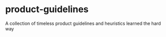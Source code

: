 # product-guidelines
A collection of timeless product guidelines and heuristics learned the hard way
